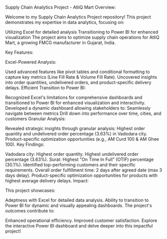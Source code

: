 Supply Chain Analytics Project - AtliQ Mart
Overview:

Welcome to my Supply Chain Analytics Project repository! This project demonstrates my expertise in data analytics, focusing on:

Utilizing Excel for detailed analysis
Transitioning to Power BI for enhanced visualization
The project aims to optimize supply chain operations for AtliQ Mart, a growing FMCG manufacturer in Gujarat, India.

Key Features:

Excel-Powered Analysis:

Used advanced features like pivot tables and conditional formatting to capture key metrics (Line Fill Rate & Volume Fill Rate).
Uncovered insights into order quantities, undelivered orders, and product-specific delivery delays.
Efficient Transition to Power BI:

Recognized Excel's limitations for comprehensive dashboards and transitioned to Power BI for enhanced visualization and interactivity.
Developed a dynamic dashboard allowing stakeholders to:
Seamlessly navigate between metrics
Drill down into performance over time, cities, and customers
Granular Analysis:

Revealed strategic insights through granular analysis:
Highest order quantity and undelivered order percentage (3.63%) in Vadodara city.
Product-specific optimization opportunities (e.g., AM Curd 100 & AM Ghee 100).
Key Findings:

Vadodara city:
Highest order quantity.
Highest undelivered order percentage (3.63%).
Surat: Highest "On Time In Full" (OTIF) percentage (30.1%).
Identified top-performing customers and their specific requirements.
Overall order fulfillment time: 2 days after agreed date (max 3 days delay).
Product-specific optimization opportunities for products with highest average delivery delays.
Impact:

This project showcases:

Adeptness with Excel for detailed data analysis.
Ability to transition to Power BI for dynamic and visually appealing dashboards.
The project's outcomes contribute to:

Enhanced operational efficiency.
Improved customer satisfaction.
Explore the interactive Power BI dashboard and delve deeper into this impactful project!
